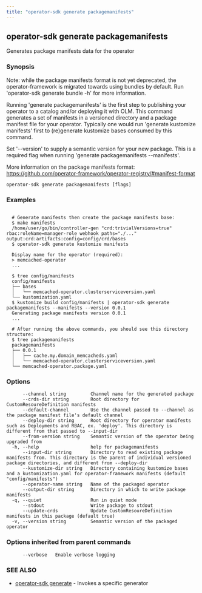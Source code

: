 ```yaml
---
title: "operator-sdk generate packagemanifests"
---
```

## operator-sdk generate packagemanifests

Generates package manifests data for the operator

### Synopsis


Note: while the package manifests format is not yet deprecated, the operator-framework is migrated
towards using bundles by default. Run 'operator-sdk generate bundle -h' for more information.

Running 'generate packagemanifests' is the first step to publishing your operator to a catalog and/or deploying
it with OLM. This command generates a set of manifests in a versioned directory and a package manifest file for
your operator. Typically one would run 'generate kustomize manifests' first to (re)generate kustomize bases
consumed by this command.

Set '--version' to supply a semantic version for your new package. This is a required flag when running
'generate packagemanifests --manifests'.

More information on the package manifests format:
https://github.com/operator-framework/operator-registry/#manifest-format


```
operator-sdk generate packagemanifests [flags]
```

### Examples

```

  # Generate manifests then create the package manifests base:
  $ make manifests
  /home/user/go/bin/controller-gen "crd:trivialVersions=true" rbac:roleName=manager-role webhook paths="./..." output:crd:artifacts:config=config/crd/bases
  $ operator-sdk generate kustomize manifests

  Display name for the operator (required):
  > memcached-operator
  ...

  $ tree config/manifests
  config/manifests
  ├── bases
  │   └── memcached-operator.clusterserviceversion.yaml
  └── kustomization.yaml
  $ kustomize build config/manifests | operator-sdk generate packagemanifests --manifests --version 0.0.1
  Generating package manifests version 0.0.1
  ...

  # After running the above commands, you should see this directory structure:
  $ tree packagemanifests
  packagemanifests
  ├── 0.0.1
  │   ├── cache.my.domain_memcacheds.yaml
  │   └── memcached-operator.clusterserviceversion.yaml
  └── memcached-operator.package.yaml

```

### Options

```
      --channel string         Channel name for the generated package
      --crds-dir string        Root directory for CustomResoureDefinition manifests
      --default-channel        Use the channel passed to --channel as the package manifest file's default channel
      --deploy-dir string      Root directory for operator manifests such as Deployments and RBAC, ex. 'deploy'. This directory is different from that passed to --input-dir
      --from-version string    Semantic version of the operator being upgraded from
  -h, --help                   help for packagemanifests
      --input-dir string       Directory to read existing package manifests from. This directory is the parent of individual versioned package directories, and different from --deploy-dir
      --kustomize-dir string   Directory containing kustomize bases and a kustomization.yaml for operator-framework manifests (default "config/manifests")
      --operator-name string   Name of the packaged operator
      --output-dir string      Directory in which to write package manifests
  -q, --quiet                  Run in quiet mode
      --stdout                 Write package to stdout
      --update-crds            Update CustomResoureDefinition manifests in this package (default true)
  -v, --version string         Semantic version of the packaged operator
```

### Options inherited from parent commands

```
      --verbose   Enable verbose logging
```

### SEE ALSO

* [operator-sdk generate](../operator-sdk_generate)	 - Invokes a specific generator


